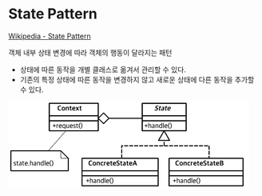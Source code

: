 
# State Pattern

[Wikipedia - State Pattern](https://ko.wikipedia.org/wiki/%EC%83%81%ED%83%9C_%ED%8C%A8%ED%84%B4)

객체 내부 상태 변경에 따라 객체의 행동이 달라지는 패턴

- 상태에 따른 동작을 개별 클래스로 옮겨서 관리할 수 있다.
- 기존의 특정 상태에 따른 동작을 변경하지 않고 새로운 상태에 다른 동작을 추가할 수 있다.

![[UML] State Pattern](./state.png)
